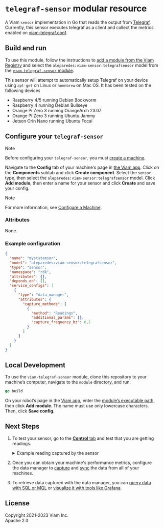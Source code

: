 # `telegraf-sensor` modular resource

A Viam `sensor` implementation in Go that reads the output from [Telegraf](https://github.com/influxdata/telegraf).
Currently, this sensor executes telegraf as a client and collect the metrics enabled on [viam-telegraf.conf](viam-telegraf.conf). 

## Build and run

To use this module, follow the instructions to [add a module from the Viam Registry](https://docs.viam.com/registry/configure/#add-a-modular-resource-from-the-viam-registry) and select the `aleparedes:viam-sensor:telegrafsensor` model from the [`viam-telegraf-sensor` module](https://app.viam.com/module/aleparedes/viam-telegraf-sensor).

This sensor will attempt to automatically setup Telegraf on your device using `apt-get` on Linux or `homebrew` on Mac OS. It has been tested on the following devices 
* Raspberry 4/5 running Debian Bookworm
* Raspberry 4 running Debian Bullseye
* Orange Pi Zero 3 running OrangeArch 23.07
* Orange Pi Zero 3 running Ubuntu Jammy
* Jetson Orin Nano running Ubuntu Focal

## Configure your `telegraf-sensor`

> [!NOTE]
> Before configuring your `telegraf-sensor`, you must [create a machine](https://docs.viam.com/manage/fleet/machines/#add-a-new-machine).

Navigate to the **Config** tab of your machine's page in [the Viam app](https://app.viam.com/).
Click on the **Components** subtab and click **Create component**.
Select the `sensor` type, then select the `aleparedes:viam-sensor:telegrafsensor` model.
Click **Add module**, then enter a name for your sensor and click **Create** and save your config.

> [!NOTE]
> For more information, see [Configure a Machine](https://docs.viam.com/manage/configuration/).

### Attributes

None.

### Example configuration

```json
{
  "name": "myststemsor",
  "model": "aleparedes:viam-sensor:telegrafsensor",
  "type": "sensor",
  "namespace": "rdk",
  "attributes": {},
  "depends_on": [],
  "service_configs": [
    {
      "type": "data_manager",
      "attributes": {
        "capture_methods": [
          {
            "method": "Readings",
            "additional_params": {},
            "capture_frequency_hz": 0.2
          }
        ]
      }
    }
  ]
}
```

## Local Development

To use the `viam-telegraf-sensor` module, clone this repository to your
machine’s computer, navigate to the `module` directory, and run:

```go
go build
```

On your robot’s page in the [Viam app](https://app.viam.com/), enter
the [module’s executable
path](/registry/create/#prepare-the-module-for-execution), then click
**Add module**.
The name must use only lowercase characters.
Then, click **Save config**.

## Next Steps

1. To test your sensor, go to the [**Control** tab](https://docs.viam.com/manage/fleet/robots/#control) and test that you are getting readings.
   <div class="highlight highlight-source-json notranslate position-relative overflow-auto" dir="auto">
   <details> 
    <summary>Example reading captured by the sensor</summary>
    <pre><code lang="json">{
        "readings": {
            "disk": {
                    "timestamp": 1707848856,
                    "fields": {
                    "total": 125321166848,
                    "used": 2378993664,
                    "used_percent": 2.0001903732962742,
                    "free": 116559368192,
                    "inodes_free": 7439341,
                    "inodes_total": 7500896,
                    "inodes_used": 61555,
                    "inodes_used_percent": 0.8206352947701181
                    },
                    "tags": {
                    "mode": "rw",
                    "path": "/",
                    "device": "mmcblk0p2",
                    "fstype": "ext4",
                    "host": "myhost"
              }   
            },
            "processes": {
                "myhost": {
                    "timestamp": 1707848856,
                    "fields": {
                    "running": 0,
                    "total_threads": 196,
                    "idle": 67,
                    "sleeping": 80,
                    "zombies": 0,
                    "paging": 0,
                    "total": 147,
                    "stopped": 0,
                    "unknown": 0,
                    "blocked": 0,
                    "dead": 0
                    },
                    "tags": {
                    "host": "myhost"
                    }
                }
            },
            "system": {
                "myhost": {
                    "fields": {
                    "n_unique_users": 0,
                    "n_users": 0,
                    "uptime": 10581,
                    "uptime_format": " 2:56",
                    "load1": 0.25,
                    "load15": 0.19,
                    "load5": 0.21,
                    "n_cpus": 4
                    },
                    "tags": {
                    "host": "myhost"
                    },
                    "timestamp": 1707848856
                }
            },
            "net": {
                "eth0": {
                    "fields": {
                    "err_out": 0,
                    "packets_recv": 224742,
                    "packets_sent": 71571,
                    "bytes_recv": 279368016,
                    "bytes_sent": 12627184,
                    "drop_in": 0,
                    "drop_out": 0,
                    "err_in": 0
                    },
                    "tags": {
                    "host": "myhost",
                    "interface": "eth0"
                    },
                    "timestamp": 1707848856
                },
                "wlan0": {
                    "timestamp": 1707848856,
                    "fields": {
                    "err_out": 0,
                    "packets_recv": 41873,
                    "packets_sent": 6761,
                    "bytes_recv": 28686421,
                    "bytes_sent": 1251119,
                    "drop_in": 31,
                    "drop_out": 0,
                    "err_in": 0
                    },
                    "tags": {
                    "host": "myhost",
                    "interface": "wlan0"
                    }
                }
            }
        }
    }</code></pre>
    </details> </div>

2. Once you can obtain your machine's performance metrics, configure the data manager to [capture](https://docs.viam.com/data/capture/) and [sync](https://docs.viam.com/data/cloud-sync/) the data from all of your machines.
3. To retrieve data captured with the data manager, you can [query data with SQL or MQL](https://docs.viam.com/data/query/) or [visualize it with tools like Grafana](https://docs.viam.com/data/visualize/).

## License
Copyright 2021-2023 Viam Inc. <br>
Apache 2.0
